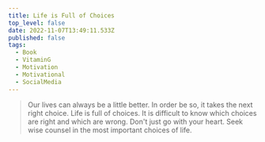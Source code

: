 ```yaml
---
title: Life is Full of Choices
top_level: false
date: 2022-11-07T13:49:11.533Z
published: false
tags:
  - Book
  - VitaminG
  - Motivation
  - Motivational
  - SocialMedia
---
```

> Our lives can always be a little better. In order be so, it takes the next right choice. Life is full of choices. It is difficult to know which choices are right and which are wrong. Don't just go with your heart. Seek wise counsel in the most important choices of life.